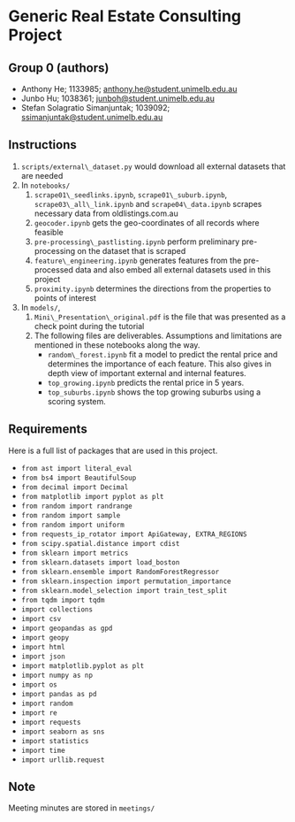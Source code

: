 # Generic Real Estate Consulting Project
## Group 0 (authors)
- Anthony He; 1133985; anthony.he@student.unimelb.edu.au
- Junbo Hu; 1038361; junboh@student.unimelb.edu.au
- Stefan Solagratio Simanjuntak; 1039092; ssimanjuntak@student.unimelb.edu.au

## Instructions
1.  `scripts/external\_dataset.py` would download all external datasets that are needed
2.  In `notebooks/`
    1. `scrape01\_seedlinks.ipynb`, `scrape01\_suburb.ipynb`, `scrape03\_all\_link.ipynb` and `scrape04\_data.ipynb` scrapes necessary data from oldlistings.com.au
    2. `geocoder.ipynb` gets the geo-coordinates of all records where feasible
    3. `pre-processing\_pastlisting.ipynb` perform preliminary pre-processing on the dataset that is scraped 
    4. `feature\_engineering.ipynb` generates features from the pre-processed data and also embed all external datasets used in this project
    5.  `proximity.ipynb` determines the directions from the properties to points of interest
3. In `models/`, 
    1. `Mini\_Presentation\_original.pdf` is the file that was presented as a check point during the tutorial
    2. The following files are deliverables. Assumptions and limitations are mentioned in these notebooks along the way.
        - `random\_forest.ipynb` fit a model to predict the rental price and determines the importance of each feature. This also gives in depth view of important external and internal features.
        - `top_growing.ipynb` predicts the rental price in 5 years.
        - `top_suburbs.ipynb` shows the top growing suburbs using a scoring system. 
        

## Requirements
Here is a full list of packages that are used in this project.

* `from ast import literal_eval`
* `from bs4 import BeautifulSoup`
* `from decimal import Decimal`
* `from matplotlib import pyplot as plt`
* `from random import randrange`
* `from random import sample`
* `from random import uniform`
* `from requests_ip_rotator import ApiGateway, EXTRA_REGIONS`
* `from scipy.spatial.distance import cdist`
* `from sklearn import metrics`
* `from sklearn.datasets import load_boston`
* `from sklearn.ensemble import RandomForestRegressor`
* `from sklearn.inspection import permutation_importance`
* `from sklearn.model_selection import train_test_split`
* `from tqdm import tqdm`
* `import collections`
* `import csv`
* `import geopandas as gpd`
* `import geopy`
* `import html`
* `import json`
* `import matplotlib.pyplot as plt`
* `import numpy as np`
* `import os`
* `import pandas as pd`
* `import random`
* `import re`
* `import requests`
* `import seaborn as sns`
* `import statistics`
* `import time`
* `import urllib.request `

## Note
Meeting minutes are stored in `meetings/`